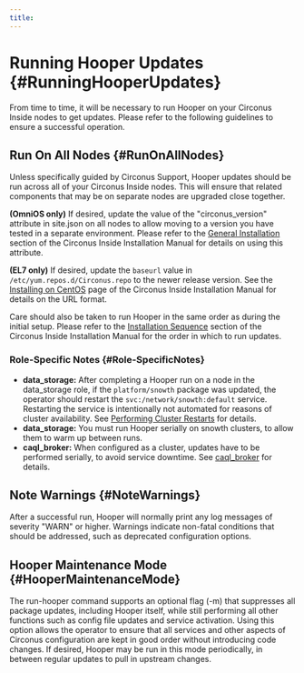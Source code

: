 ```yaml
---
title:
---
```


# Running Hooper Updates {#RunningHooperUpdates}
From time to time, it will be necessary to run Hooper on your Circonus Inside nodes to get updates.  Please refer to the following guidelines to ensure a successful operation.


## Run On All Nodes {#RunOnAllNodes}
Unless specifically guided by Circonus Support, Hooper updates should be run across all of your Circonus Inside nodes.  This will ensure that related components that may be on separate nodes are upgraded close together.

**(OmniOS only)** If desired, update the value of the "circonus_version" attribute in site.json on all nodes to allow moving to a version you have tested in a separate environment. Please refer to the [General Installation](https://login.circonus.com/resources/docs/inside/InstallGeneral.html) section of the Circonus Inside Installation Manual for details on using this attribute.

**(EL7 only)** If desired, update the `baseurl` value in
`/etc/yum.repos.d/Circonus.repo` to the newer release version. See the
[Installing on
CentOS](https://login.circonus.com/resources/docs/inside/InstallCentos.html#el7-repo)
page of the Circonus Inside Installation Manual for details on the URL format.

Care should also be taken to run Hooper in the same order as during the initial setup.  Please refer to the [Installation Sequence](https://login.circonus.com/resources/docs/inside/InstallGeneral.html#InstallationSequence) section of the Circonus Inside Installation Manual for the order in which to run updates.


### Role-Specific Notes {#Role-SpecificNotes}
 * **data_storage:** After completing a Hooper run on a node in the data_storage role, if the `platform/snowth` package was updated, the operator should restart the `svc:/network/snowth:default` service. Restarting the service is intentionally not automated for reasons of cluster availability. See [Performing Cluster Restarts](/Roles/data_storage.md#PerformingClusterRestarts) for details.
 * **data_storage:** You must run Hooper serially on snowth clusters, to allow them to warm up between runs.
 * **caql_broker:** When configured as a cluster, updates have to be performed serially, to avoid service downtime. See [caql_broker](Roles/caql_broker.md#Updates) for details.

## Note Warnings {#NoteWarnings}
After a successful run, Hooper will normally print any log messages of severity "WARN" or higher.  Warnings indicate non-fatal conditions that should be addressed, such as deprecated configuration options.


## Hooper Maintenance Mode {#HooperMaintenanceMode}
The run-hooper command supports an optional flag (-m) that suppresses all package updates, including Hooper itself, while still performing all other functions such as config file updates and service activation.  Using this option allows the operator to ensure that all services and other aspects of Circonus configuration are kept in good order without introducing code changes.  If desired, Hooper may be run in this mode periodically, in between regular updates to pull in upstream changes.
